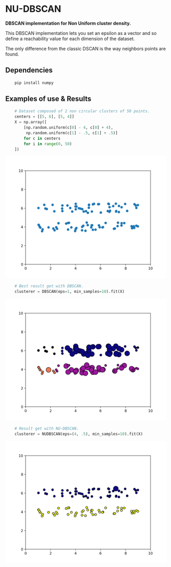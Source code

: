 # NU-DBSCAN

**DBSCAN implementation for Non Uniform cluster density.**

This DBSCAN implementation lets you set an epsilon as a vector
and so define a reachability value for each dimension of the dataset.

The only difference from the classic DSCAN is the way neighbors points are found.

Dependencies
---

```bash
    pip install numpy
```

Examples of use & Results
---

```python
    # Dataset composed of 2 non circular clusters of 50 points.
    centers = [[5, 6], [5, 4]]
    X = np.array([
        [np.random.uniform(c[0] - 4, c[0] + 4),
         np.random.uniform(c[1] - .5, c[1] + .5)]
        for c in centers
        for i in range(0, 50)
    ])
```
![Dataset](/img/dataset.png)


```python
    # Best result get with DBSCAN.
    clusterer = DBSCAN(eps=1, min_samples=10).fit(X)
```
![Dataset](/img/dbscan.png)

```python
    # Result get with NU-DBSCAN.
    clusterer = NUDBSCAN(eps=(4, .5), min_samples=10).fit(X)
```
![Dataset](/img/nudbscan.png)
